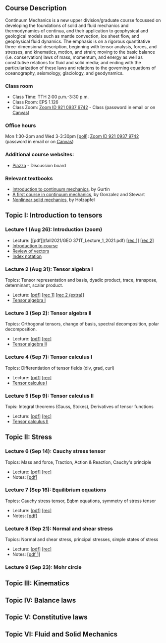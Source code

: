 ## Course Description

Continuum Mechanics is a new upper division/graduate course focussed on developing the foundations of solid and fluid mechanics and thermodynamics of continua, and their application to geophysical and geological models such as mantle convection, ice sheet flow, and geophysical fluid dynamics. The emphasis is on a rigorous quantitative three-dimensional description, beginning with tensor analysis, forces, and stresses, and kinematics, motion, and strain; moving to the basic balance (i.e. conservation) laws of mass, momentum, and energy as well as constitutive relations for fluid and solid media; and ending with the particularization of these laws and relations to the governing equations of oceanography, seismology, glaciology, and geodynamics.

### Class room
* Class Time: TTH 2:00 p.m.-3:30 p.m.
* Class Room: EPS 1.126
* Class Zoom: [Zoom ID 921 0937 9742](https://utexas.zoom.us/j/92109379742?pwd=VUd3NFd4ZUtsRS8ycDkvTmsvaldydz09) - Class (password in email or on [Canvas](https://utexas.instructure.com/courses/1316021))

### Office hours
Mon 1:30-2pm and Wed 3-3:30pm [[poll]](https://www.when2meet.com/?12626591-xTlem): [Zoom ID 921 0937 9742](https://utexas.zoom.us/j/92109379742?pwd=VUd3NFd4ZUtsRS8ycDkvTmsvaldydz09) (password in email or on [Canvas](https://utexas.instructure.com/courses/1316021))

### Additional course websites:
* [Piazza](https://piazza.com/class/ksqzk1lgf913or) - Discussion board

### Relevant textbooks
* [Introduction to continuum mechanics](https://www.elsevier.com/books/an-introduction-to-continuum-mechanics/gurtin/978-0-12-309750-7), by Gurtin
* [A first course in continuum mechanics](https://www.cambridge.org/core/books/first-course-in-continuum-mechanics/DC9A87155531958AD5EFC66AEB981DAE), by Gonzalez and Stewart
* [Nonlinear solid mechanics](https://www.wiley.com/en-us/Nonlinear+Solid+Mechanics%3A+A+Continuum+Approach+for+Engineering-p-9780471823193), by Holzapfel

## Topic I: Introduction to tensors
### Lecture 1 (Aug 26): Introduction (zoom)
* Lecture: [[pdf]](fall2021/GEO 371T_Lecture_1_2021.pdf) [[rec 1]](https://drive.google.com/file/d/1D0W4C-HxGbnSwV2ukp2uRpeV3nQ1WOzn/view?usp=sharing) [[rec 2]](https://utexas.zoom.us/rec/play/8XhKIvPdcpTGYsT89ogaA0HMXrS91_p8wZbqy2DiieHZchzkKASWO2P46RdLthlMi40dQ3aNKtaLrG1o.OENKO0T3OvutsbB3?continueMode=true)
* [Introduction to course](fall2021/Intro2class2021.pdf)
* [Review of vectors](fall2021/Review_of_vectors.pdf)
* [Index notation](fall2021/Index_notation.pdf)

### Lecture 2 (Aug 31): Tensor algebra I
Topics: Tensor representation and basis, dyadic product, trace, transpose, determinant, scalar product.
* Lecture: [[pdf]](fall2021/GEO_371T_Lecture_2_2021.pdf) [[rec 1]](https://utexas.zoom.us/rec/share/oqLc0gpmVGnrMoycfp-JDWJJKO2uqnl8avVhvu1CJiA2HZK5lGGuaLZZfUMlSxWg.x5yUeLMJlqSKNqfs) [[rec 2 (extra)]](https://utexas.zoom.us/rec/share/gqi_kDp8Nc7ysUV1n3xcLYQ8OCXaC0nPIejXwzFiym5v5Pkh8gh8BOO1WrMbna-S.9cv8KSMzWb_lQkno 
)
* [Tensor algebra I](fall2021/Tensor_algebra_I.pdf)

### Lecture 3 (Sep 2): Tensor algebra II
Topics: Orthogonal tensors, change of basis, spectral decomposition, polar decomposition.
* Lecture: [[pdf]](fall2021/GEO_371T_Lecture_3_2021.pdf)  [[rec]](https://utexas.zoom.us/rec/share/G0aownMbjN46pc1zaxb6nBGK1A_9yiS0zjMzb_Yo5CKt_iXLiiC4V0emAApRkWo_.xWNTzjyOLOQJDsEO)
* [Tensor algebra II](fall2021/Tensor_algebra_II.pdf)

### Lecture 4 (Sep 7): Tensor calculus I
Topics: Differentiation of tensor fields (div, grad, curl)
* Lecture: [[pdf]](fall2021/GEO_371T_Lecture_4_2021.pdf) [[rec]](https://utexas.zoom.us/rec/share/-HX6N6FQitqCP33qc2Qu-sl-6TKDAMW9wrQERCQAKn4bK-fYIBIX26eB4aEIgeVW.9phK5dXGc3TchKDN)
* [Tensor calculus I](fall2021/Tensor_calculus_I.pdf)

### Lecture 5 (Sep 9): Tensor calculus II
Topis: Integral theorems (Gauss, Stokes), Derivatives of tensor functions
* Lecture: [[pdf]](fall2021/GEO_371T_Lecture_5_2021.pdf) [[rec]](https://utexas.zoom.us/rec/share/-yCqUKDiq-nHMfgsaUWlyT-aTUvdvBI80aW7q3cOh2eLPNKDlD8qD3ROCVudl9Gd.pOckiS1z5Lt3rg3L)
* [Tensor calculus II](fall2021/Tensor_calculus_II.pdf)

## Topic II: Stress 
### Lecture 6 (Sep 14): Cauchy stress tensor
Topics: Mass and force, Traction, Action & Reaction, Cauchy's principle
* Lecture: [[pdf]](fall2021/GEO_371T_Lecture_6_2021.pdf) [[rec]](https://utexas.zoom.us/rec/share/gPK4gBXkokxcilXItFQW2pbtYhaY2iEW62vzyhxX30uXxJg8Zjk_UDd_pi3dNEnX.YCS6Vnv31Kqb2Pg7)
* Notes: [[pdf]](fall2021/Continuum_Mass_and_Force_Concepts_2021.pdf)

### Lecture 7 (Sep 16): Equilibrium equations
Topics: Cauchy stress tensor, Eqbm equations, symmetry of stress tensor
* Lecture: [[pdf]](fall2021/GEO_371T_Lecture_7_2021.pdf) [[rec]](https://utexas.zoom.us/rec/share/mtD6edqZ7kw_2ATb8XRUxmgit_kjQoSfzXuKNDiBWSZ-VrVV8AQevSVu_FUXlXRZ.epttqBZEuewRwwXi)
* Notes: [[pdf]](fall2021/Mechanical_Equilibrium.pdf)

### Lecture 8 (Sep 21): Normal and shear stress
Topics: Normal and shear stress, principal stresses, simple states of stress
* Lecture: [[pdf]](fall2021/GEO_371T_Lecture_8_2021.pdf) [[rec]](https://utexas.zoom.us/rec/share/9-WbRhccZcxqNXRCd4m5D8AvPb-50hMHpDFhPQWdertX38PXVz0vD_c2Qo1uBb5r.jQk75wDBDkM1ieKA)
* Notes: [[pdf 1]](fall2021/Normal_and_shear_stress_2021.pdf)

### Lecture 9 (Sep 23): Mohr circle 



## Topic III: Kinematics





## Topic IV: Balance laws

## Topic V: Constitutive laws

## Topic VI: Fluid and Solid Mechanics
